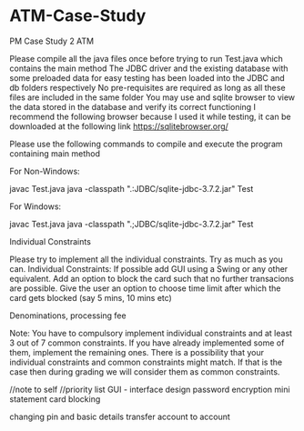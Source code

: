 # ATM-Case-Study
PM Case Study 2 ATM

Please compile all the java files once before trying to run Test.java which contains the main method
The JDBC driver and the existing database with some preloaded data for easy testing has been loaded into the
JDBC and db folders respectively
No pre-requisites are required as long as all these files are included in the same folder
You may use and sqlite browser to view the data stored in the database and verify its correct functioning
I recommend the following browser because I used it while testing, it can be downloaded at the following link
https://sqlitebrowser.org/

Please use the following commands to compile and execute the program containing main method

For Non-Windows:

javac Test.java
java -classpath ".:JDBC/sqlite-jdbc-3.7.2.jar" Test

For Windows:

javac Test.java
java -classpath ".;JDBC/sqlite-jdbc-3.7.2.jar" Test


Individual Constraints

Please try to implement all the individual constraints. Try as much as you can.
Individual Constraints:
If possible add GUI using a Swing or any other equivalent. Add an option to block the card such that no further transacions are possible. Give the user an option to choose time limit after which the card gets blocked (say 5 mins, 10 mins etc)

Denominations, processing fee


Note: You have to compulsory implement individual constraints and at least 3 out of 7 common constraints. If you have already implemented some of them, implement the remaining ones. There is a possibility that your individual constraints and common constraints might match. If that is the case then during grading we will consider them as common constraints. 


//note to self
//priority list
GUI - interface design
password encryption
mini statement
card blocking

changing pin and basic details
transfer account to account